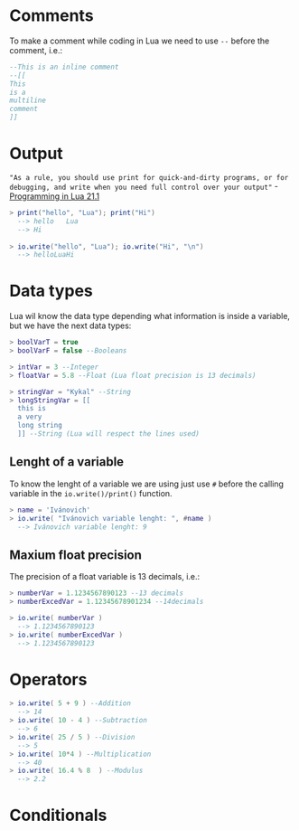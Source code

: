 # Comments
To make a comment while coding in Lua we need to use ``--`` before the comment, i.e.:

```Lua
--This is an inline comment
--[[
This
is a
multiline
comment
]]
```

# Output
``"As a rule, you should use print for quick-and-dirty programs, or for debugging, and write when you need full control over your output"``
-[Programming in Lua 21.1](https://www.lua.org/pil/21.1.html)
```Lua
> print("hello", "Lua"); print("Hi")
  --> hello   Lua
  --> Hi
    
> io.write("hello", "Lua"); io.write("Hi", "\n")
  --> helloLuaHi
```


# Data types
Lua wil know the data type depending what information is inside a variable, but we have the next data types:
```Lua
> boolVarT = true
> boolVarF = false --Booleans

> intVar = 3 --Integer
> floatVar = 5.8 --Float (Lua float precision is 13 decimals)

> stringVar = "Kykal" --String
> longStringVar = [[
  this is
  a very
  long string
  ]] --String (Lua will respect the lines used)
```


## Lenght of a variable
To know the lenght of a variable we are using just use ``#`` before the calling variable in the ``io.write()/print()`` function.
```Lua
> name = 'Ivánovich'
> io.write( "Ivánovich variable lenght: ", #name )
  --> Ivánovich variable lenght: 9
```

## Maxium float precision
The precision of a float variable is 13 decimals, i.e.:
```Lua
> numberVar = 1.1234567890123 --13 decimals
> numberExcedVar = 1.12345678901234 --14decimals

> io.write( numberVar )
  --> 1.1234567890123
> io.write( numberExcedVar )
  --> 1.1234567890123
```

# Operators
```Lua
> io.write( 5 + 9 ) --Addition
  --> 14
> io.write( 10 - 4 ) --Subtraction
  --> 6
> io.write( 25 / 5 ) --Division
  --> 5
> io.write( 10*4 ) --Multiplication
  --> 40
> io.write( 16.4 % 8  ) --Modulus
  --> 2.2
```

# Conditionals
